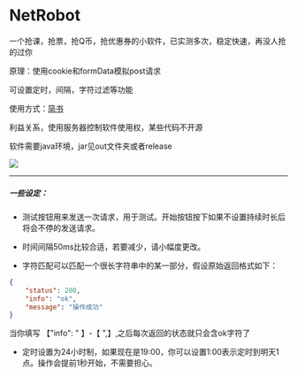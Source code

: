 # NetRobot

一个抢课，抢票，抢Q币，抢优惠券的小软件，已实测多次，稳定快速，再没人抢的过你

原理：使用cookie和formData模拟post请求

可设置定时，间隔，字符过滤等功能

使用方式：[简书](https://www.jianshu.com/p/465d7c5f73c8)

利益关系，使用服务器控制软件使用权，某些代码不开源

软件需要java环境，jar见out文件夹或者release

<img src="https://github.com/Zzzia/NetRobot/blob/master/screenshot/netrobot.png">

---

##### 一些设定：

* 测试按钮用来发送一次请求，用于测试。开始按钮按下如果不设置持续时长后将会不停的发送请求。

* 时间间隔50ms比较合适，若要减少，请小幅度更改。

* 字符匹配可以匹配一个很长字符串中的某一部分，假设原始返回格式如下：
~~~json
{
    "status": 200,
    "info": "ok",
    "message": "操作成功"
}
~~~
当你填写 【"info": " 】-【 ",】,之后每次返回的状态就只会含ok字符了

* 定时设置为24小时制，如果现在是19:00，你可以设置1:00表示定时到明天1点。操作会提前1秒开始，不需要担心。